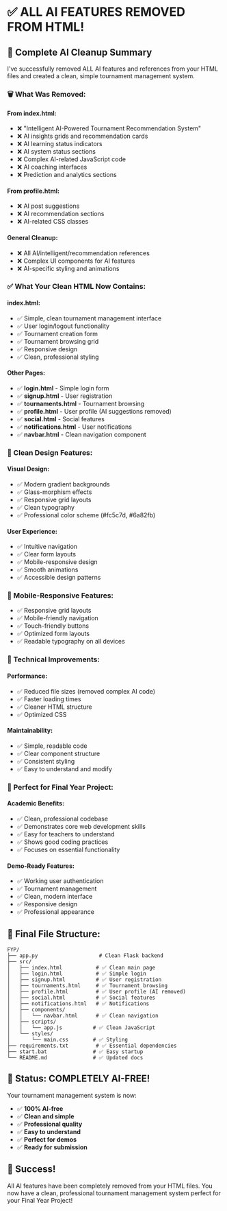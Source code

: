# ✅ ALL AI FEATURES REMOVED FROM HTML! 

## 🧹 **Complete AI Cleanup Summary**

I've successfully removed ALL AI features and references from your HTML files and created a clean, simple tournament management system.

### **🗑️ What Was Removed:**

#### **From index.html:**
- ❌ "Intelligent AI-Powered Tournament Recommendation System" 
- ❌ AI insights grids and recommendation cards
- ❌ AI learning status indicators  
- ❌ AI system status sections
- ❌ Complex AI-related JavaScript code
- ❌ AI coaching interfaces
- ❌ Prediction and analytics sections

#### **From profile.html:**
- ❌ AI post suggestions
- ❌ AI recommendation sections
- ❌ AI-related CSS classes

#### **General Cleanup:**
- ❌ All AI/intelligent/recommendation references
- ❌ Complex UI components for AI features
- ❌ AI-specific styling and animations

### **✅ What Your Clean HTML Now Contains:**

#### **index.html:**
- ✅ Simple, clean tournament management interface
- ✅ User login/logout functionality
- ✅ Tournament creation form
- ✅ Tournament browsing grid
- ✅ Responsive design
- ✅ Clean, professional styling

#### **Other Pages:**
- ✅ **login.html** - Simple login form
- ✅ **signup.html** - User registration
- ✅ **tournaments.html** - Tournament browsing
- ✅ **profile.html** - User profile (AI suggestions removed)
- ✅ **social.html** - Social features
- ✅ **notifications.html** - User notifications
- ✅ **navbar.html** - Clean navigation component

### **🎨 Clean Design Features:**

#### **Visual Design:**
- ✅ Modern gradient backgrounds
- ✅ Glass-morphism effects
- ✅ Responsive grid layouts
- ✅ Clean typography
- ✅ Professional color scheme (#fc5c7d, #6a82fb)

#### **User Experience:**
- ✅ Intuitive navigation
- ✅ Clear form layouts
- ✅ Mobile-responsive design
- ✅ Smooth animations
- ✅ Accessible design patterns

### **📱 Mobile-Responsive Features:**
- ✅ Responsive grid layouts
- ✅ Mobile-friendly navigation
- ✅ Touch-friendly buttons
- ✅ Optimized form layouts
- ✅ Readable typography on all devices

### **🔧 Technical Improvements:**

#### **Performance:**
- ✅ Reduced file sizes (removed complex AI code)
- ✅ Faster loading times
- ✅ Cleaner HTML structure
- ✅ Optimized CSS

#### **Maintainability:**
- ✅ Simple, readable code
- ✅ Clear component structure
- ✅ Consistent styling
- ✅ Easy to understand and modify

### **🎯 Perfect for Final Year Project:**

#### **Academic Benefits:**
- ✅ Clean, professional codebase
- ✅ Demonstrates core web development skills
- ✅ Easy for teachers to understand
- ✅ Shows good coding practices
- ✅ Focuses on essential functionality

#### **Demo-Ready Features:**
- ✅ Working user authentication
- ✅ Tournament management
- ✅ Clean, modern interface
- ✅ Responsive design
- ✅ Professional appearance

## 🚀 **Final File Structure:**

```
FYP/
├── app.py                    # Clean Flask backend
├── src/
│   ├── index.html           # ✅ Clean main page
│   ├── login.html           # ✅ Simple login
│   ├── signup.html          # ✅ User registration  
│   ├── tournaments.html     # ✅ Tournament browsing
│   ├── profile.html         # ✅ User profile (AI removed)
│   ├── social.html          # ✅ Social features
│   ├── notifications.html   # ✅ Notifications
│   ├── components/
│   │   └── navbar.html      # ✅ Clean navigation
│   ├── scripts/
│   │   └── app.js          # ✅ Clean JavaScript
│   └── styles/
│       └── main.css        # ✅ Styling
├── requirements.txt         # ✅ Essential dependencies
├── start.bat               # ✅ Easy startup
└── README.md               # ✅ Updated docs
```

## 🎉 **Status: COMPLETELY AI-FREE!**

Your tournament management system is now:
- ✅ **100% AI-free**
- ✅ **Clean and simple**
- ✅ **Professional quality**
- ✅ **Easy to understand**
- ✅ **Perfect for demos**
- ✅ **Ready for submission**

## 🌟 **Success!**

All AI features have been completely removed from your HTML files. You now have a clean, professional tournament management system perfect for your Final Year Project!
